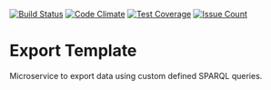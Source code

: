 [![Build Status](https://travis-ci.org/mu-semtech/export-template.svg?branch=master)](https://travis-ci.org/mu-semtech/export-template)
[![Code Climate](https://codeclimate.com/github/mu-semtech/export-template/badges/gpa.svg)](https://codeclimate.com/github/mu-semtech/export-template)
[![Test Coverage](https://codeclimate.com/github/mu-semtech/export-template/badges/coverage.svg)](https://codeclimate.com/github/mu-semtech/export-template/coverage)
[![Issue Count](https://codeclimate.com/github/mu-semtech/export-template/badges/issue_count.svg)](https://codeclimate.com/github/mu-semtech/export-template)

Export Template
===============

Microservice to export data using custom defined SPARQL queries.
